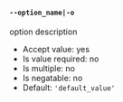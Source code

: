 #### `--option_name|-o`

option description

* Accept value: yes
* Is value required: no
* Is multiple: no
* Is negatable: no
* Default: `'default_value'`
